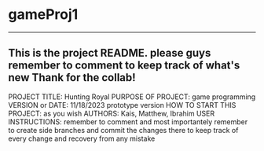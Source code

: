 # gameProj1
------------------------------------------------------------------------
This is the project README. please guys remember to comment to keep track of what's new Thank for the collab!
------------------------------------------------------------------------

PROJECT TITLE: Hunting Royal
PURPOSE OF PROJECT: game programming 
VERSION or DATE: 11/18/2023 prototype version
HOW TO START THIS PROJECT: as you wish
AUTHORS: Kais, Matthew, Ibrahim
USER INSTRUCTIONS: remember to comment and most importantely remember to create side branches and commit the changes there to keep track of every change and recovery from any mistake
